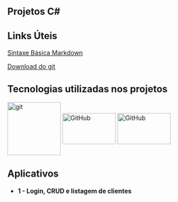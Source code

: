 ## Projetos C#



## Links Úteis

[Sintaxe Básica Markdown](https://www.markdownguide.org/basic-syntax/)

[Download do git](https://git-scm.com/downloads)



## Tecnologias utilizadas nos projetos

<div style="display: inline_block">
<img align="center" alt="git" height="120" width="120" src="https://cdn.jsdelivr.net/gh/devicons/devicon/icons/git/git-original-wordmark.svg"/>
<img align="center" alt="GitHub" height="70" width="120" src="https://cdn.jsdelivr.net/gh/devicons/devicon/icons/github/github-original-wordmark.svg" />
<img  align="center" alt="GitHub" height="70" width="120"src="https://cdn.jsdelivr.net/gh/devicons/devicon/icons/csharp/csharp-original.svg" />

## Aplicativos

- **1 - Login, CRUD e listagem de clientes**

